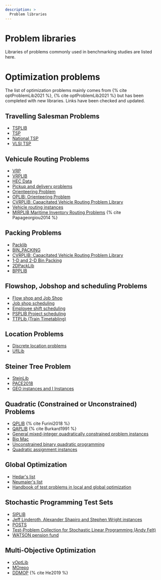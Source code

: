 ```yaml
---
description: >
  Problem libraries
---
```


# Problem libraries

Libraries of problems commonly used in benchmarking studies are listed here.

# Optimization problems

The list of optimization problems mainly comes from {% cite optProblemLib2021 %}, {% cite optProblemLib2021 %} but has been completed with new libraries. Links have been checked and updated.
<!-- Sources -->
<!-- https://github.com/ekhoda/optimization_problem_libraries -->
<!-- https://people.brunel.ac.uk/~mastjjb/jeb/info.html -->
<!-- https://site.unibo.it/operations-research/en/research/library-of-codes-and-instances-1 -->
<!-- http://mistic.heig-vd.ch/taillard/problemes.dir/problemes.html -->

## Travelling Salesman Problems

- <a href="http://comopt.ifi.uni-heidelberg.de/software/TSPLIB95/" target="_blank">TSPLIB</a>
- <a href="https://people.sc.fsu.edu/~jburkardt/datasets/tsp/tsp.html" target="_blank">TSP</a>
- <a href="https://www.math.uwaterloo.ca/tsp/world/countries.html" target="_blank">National TSP</a>
- <a href="https://www.math.uwaterloo.ca/tsp/vlsi/index.html" target="_blank">VLSI TSP</a>

## Vehicule Routing Problems

- <a href="https://www.bernabe.dorronsoro.es/vrp/" target="_blank">VRP</a>
- <a href="https://site.unibo.it/operations-research/en/research/library-of-codes-and-instances-1" target="_blank">VRPLIB</a>
- <a href="http://neumann.hec.ca/chairedistributique/data/" target="_blank">HEC Data</a>
- <a href="https://hhperez.webs.ull.es/PDsite/" target="_blank">Pickup and delivery problems</a>
- <a href="https://www.mech.kuleuven.be/en/cib/op" target="_blank">Orienteering Problem</a>
- <a href="https://github.com/bcamath-ds/OPLib/tree/master/instances" target="_blank">OPLIB: Orienteering Problem</a>
- <a href="http://vrp.atd-lab.inf.puc-rio.br/index.php/en/" target="_blank">CVRPLIB: Capacitated Vehicle Routing Problem Library</a>
- <a href="http://mistic.heig-vd.ch/taillard/problemes.dir/vrp.dir/vrp.html" target="_blank">Vehicle routing instances</a>
- <a href="https://mirplib.scl.gatech.edu/" target="_blank">MIRPLIB Maritime Inventory Routing Problems</a> {% cite Papageorgiou2014 %}

## Packing Problems

- <a href="https://www.ibr.cs.tu-bs.de/alg/packlib/instances.shtml" target="_blank">Packlib</a>
- <a href="https://people.sc.fsu.edu/~jburkardt/datasets/bin_packing/bin_packing.html" target="_blank">BIN_PACKING</a>
- <a href="http://vrp.atd-lab.inf.puc-rio.br/index.php/en/" target="_blank">CVRPLIB: Capacitated Vehicle Routing Problem Library</a>
- <a href="https://people.brunel.ac.uk/~mastjjb/jeb/orlib/files/" target="_blank">1-D and 2-D Bin Packing</a>
- <a href="https://site.unibo.it/operations-research/en/research/2dpacklib" target="_blank">2DPackLib</a>
- <a href="https://site.unibo.it/operations-research/en/research/bpplib-a-bin-packing-problem-library" target="_blank">BPPLIB</a>

## Flowshop, Jobshop and scheduling Problems

- <a href="http://mistic.heig-vd.ch/taillard/problemes.dir/ordonnancement.dir/ordonnancement.html" target="_blank">Flow shop and Job Shop</a>
- <a href="https://optimizizer.com/jobshop.php" target="_blank">Job shop scheduling</a>
- <a href="https://www.schedulingbenchmarks.org/" target="_blank">Employee shift scheduling</a>
- <a href="https://www.om-db.wi.tum.de/psplib/main.html" target="_blank">PSPLIB Project scheduling</a>
- <a href="https://ttplib.zib.de/" target="_blank">TTPLib (Train Timetabling)</a>

## Location Problems

- <a href="http://old.math.nsc.ru/AP/benchmarks/english.html" target="_blank">Discrete location problems</a>
- <a href="https://resources.mpi-inf.mpg.de/departments/d1/projects/benchmarks/UflLib/" target="_blank">UflLib</a>

## Steiner Tree Problem

- <a href="https://steinlib.zib.de//steinlib.php" target="_blank">SteinLib</a>
- <a href="https://github.com/PACE-challenge/SteinerTree-PACE-2018-instances" target="_blank">PACE2018</a>
- <a href="https://ivanaljubic.github.io/portfolio/steiner-tree-problems-in-graph/" target="_blank">GEO instances and I Instances</a>

## Quadratic (Constrained or Unconstrained) Problems

- <a href="https://qplib.zib.de/" target="_blank">QPLIB</a> {% cite Furini2018 %}
- <a href="https://qaplib.mgi.polymtl.ca/" target="_blank">QAPLIB</a> {% cite Burkard1991 %}
- <a href="http://cedric.cnam.fr/~lamberta/Library/iqcp_miqcp.html" target="_blank">General mixed-integer quadratically constrained problem instances</a>
- <a href="https://biqmac.aau.at/biqmaclib.html" target="_blank">Biq Mac</a>
- <a href="https://people.brunel.ac.uk/~mastjjb/jeb/orlib/bqpinfo.html" target="_blank">Unconstrained binary quadratic programming</a>
- <a href="http://mistic.heig-vd.ch/taillard/problemes.dir/qap.dir/qap.html" target="_blank">Quadratic assignment instances</a>

## Global Optimization

- <a href="http://www-optima.amp.i.kyoto-u.ac.jp/member/student/hedar/Hedar_files/TestGO.htm" target="_blank">Hedar's list</a>
- <a href="https://arnold-neumaier.at/glopt/test.html" target="_blank">Neumaier's list</a> 
- <a href="http://titan.princeton.edu/TestProblems/" target="_blank">Handbook of test problems in local and global optimization</a>

## Stochastic Programming Test Sets

- <a href="https://www2.isye.gatech.edu/~sahmed/siplib/" target="_blank">SIPLIB</a>
- <a href="https://pages.cs.wisc.edu/~swright/stochastic/sampling/" target="_blank"> Jeff Linderoth, Alexander Shapiro and Stephen Wright instances</a> 
- <a href="http://users.iems.northwestern.edu/~jrbirge/html/dholmes/post.html" target="_blank">POSTS</a>
- <a href="https://www4.uwsp.edu/math/afelt/slptestset/download.html" target="_blank">Test-Problem Collection for Stochastic Linear Programming (Andy Felt)</a>
- <a href="http://vlsicad.eecs.umich.edu/BK/Slots/cache/www-cfr.jims.cam.ac.uk/research/stprog.html" target="_blank">WATSON pension fund</a>

## Multi-Objective Optimization

- <a href="https://voptsolver.github.io/vOptLib/" target="_blank">vOptLib</a>
- <a href="https://github.com/MCDMSociety/MOrepo" target="_blank">MOrepo</a> 
- <a href="https://github.com/HandingWang/DDMOP/tree/master/DDMOP_Exp" target="_blank">DDMOP</a> {% cite He2019 %}


